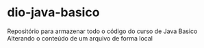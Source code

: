 # dio-java-basico
Repositório para armazenar todo o código do curso de Java Basico
Alterando o conteúdo de um arquivo de forma local
